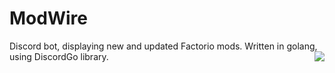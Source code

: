 # ModWire
Discord bot, displaying new and updated Factorio mods.
Written in golang, using DiscordGo library.
<img align="right" src="http://modwire.xyz/modwire-512outlined.png">
